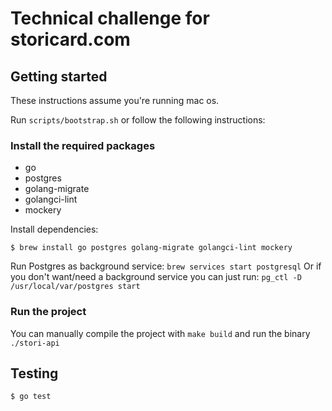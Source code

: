 # Technical challenge for storicard.com

## Getting started

These instructions assume you're running mac os.

Run `scripts/bootstrap.sh` or follow the following instructions:

### Install the required packages
- go
- postgres
- golang-migrate
- golangci-lint
- mockery

Install dependencies:
```shell
$ brew install go postgres golang-migrate golangci-lint mockery
```

Run Postgres as background service: `brew services start postgresql`
Or if you don't want/need a background service you can just run: `pg_ctl -D /usr/local/var/postgres start`

### Run the project

You can manually compile the project with `make build` and run the binary `./stori-api`

## Testing

```
$ go test
```
